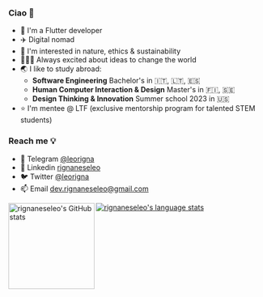### Ciao 👋

- 📱 I'm a Flutter developer
- ✈️ Digital nomad
- 🌱 I'm interested in nature, ethics & sustainability
- 🦹🏽‍♂️ Always excited about ideas to change the world
- 🌏 I like to study abroad:
  - **Software Engineering** Bachelor's in 🇮🇹, 🇱🇹, 🇪🇸
  - **Human Computer Interaction & Design** Master's in 🇫🇮, 🇸🇪
  - **Design Thinking & Innovation** Summer school 2023 in 🇺🇸
- ⭐️ I'm mentee @ LTF (exclusive mentorship program for talented STEM students)

### Reach me 💡
- 💬 Telegram [@leorigna](https://telegram.me/leorigna)
- 💼 Linkedin [rignaneseleo](https://www.linkedin.com/in/rignaneseleo)
- 🐦 Twitter [@leorigna](https://twitter.com/leorigna)
- 📫 Email dev.rignaneseleo@gmail.com


<a href="https://profile-summary-for-github.com/user/rignaneseleo">
  <img align="left" height="170px" src="https://github-readme-stats.vercel.app/api?username=rignaneseleo&show_icons=true&line_height=27&count_private=true&include_all_commits=true" alt="rignaneseleo's GitHub stats"/>
  <img src="https://github-readme-stats.vercel.app/api/top-langs/?username=rignaneseleo&hide_langs_below=5&layout=compact" alt="rignaneseleo's language stats"/>
</a>

